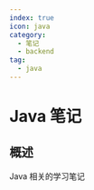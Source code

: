 ```yaml
---
index: true
icon: java
category:
  - 笔记
  - backend
tag:
  - java
---
```


# Java 笔记

## 概述

Java 相关的学习笔记
